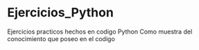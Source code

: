 # Ejercicios_Python
Ejercicios practicos hechos en codigo Python
Como muestra del conocimiento que poseo en el codigo
